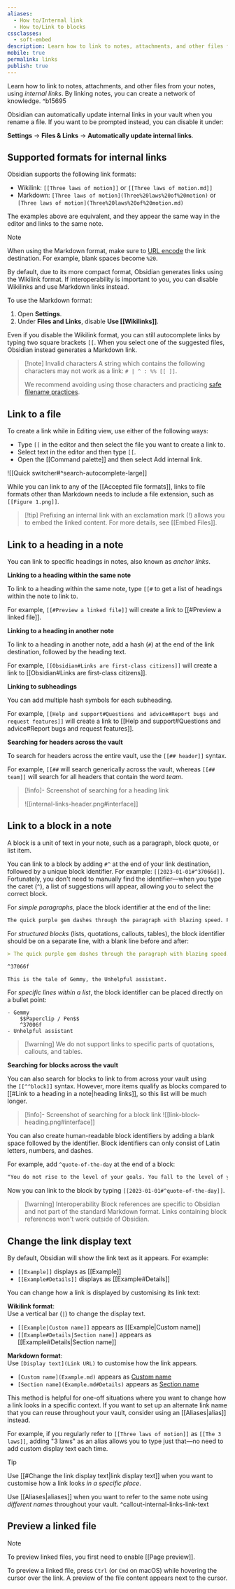 ```yaml
---
aliases:
  - How to/Internal link
  - How to/Link to blocks
cssclasses:
  - soft-embed
description: Learn how to link to notes, attachments, and other files from your notes, using internal links.
mobile: true
permalink: links
publish: true
---
```


Learn how to link to notes, attachments, and other files from your notes, using _internal links_. By linking notes, you can create a network of knowledge. ^b15695

Obsidian can automatically update internal links in your vault when you rename a file. If you want to be prompted instead, you can disable it under: 

**Settings** → **Files & Links** → **Automatically update internal links**.

## Supported formats for internal links

Obsidian supports the following link formats:

- Wikilink: `[[Three laws of motion]]` or `[[Three laws of motion.md]]`
- Markdown: `[Three laws of motion](Three%20laws%20of%20motion)` or `[Three laws of motion](Three%20laws%20of%20motion.md)`

The examples above are equivalent, and they appear the same way in the editor and links to the same note.

> [!note]
> When using the Markdown format, make sure to [URL encode](https://en.wikipedia.org/wiki/Percent-encoding) the link destination. For example, blank spaces become `%20`.

By default, due to its more compact format, Obsidian generates links using the Wikilink format. If interoperability is important to you, you can disable Wikilinks and use Markdown links instead.

To use the Markdown format:

1. Open **Settings**.
2. Under **Files and Links**, disable **Use \[\[Wikilinks\]\]**.

Even if you disable the Wikilink format, you can still autocomplete links by typing two square brackets `[[`. When you select one of the suggested files, Obsidian instead generates a Markdown link.

> [!note] Invalid characters
> A string which contains the following characters may not work as a link: `# | ^ : %% [[ ]]`. 
> 
> We recommend avoiding using those characters and practicing [safe filename practices](https://stackoverflow.com/questions/1976007/what-characters-are-forbidden-in-windows-and-linux-directory-names). 

## Link to a file

To create a link while in Editing view, use either of the following ways:

- Type `[[` in the editor and then select the file you want to create a link to.
- Select text in the editor and then type `[[`.
- Open the [[Command palette]] and then select Add internal link.

![[Quick switcher#^search-autocomplete-large]]

While you can link to any of the [[Accepted file formats]], links to file formats other than Markdown needs to include a file extension, such as `[[Figure 1.png]]`.

> [!tip] Prefixing an internal link with an exclamation mark (!) allows you to embed the linked content. For more details, see [[Embed Files]].

## Link to a heading in a note

You can link to specific headings in notes, also known as _anchor links_.

**Linking to a heading within the same note**

To link to a heading within the same note, type `[[#` to get a list of headings within the note to link to.

For example, `[[#Preview a linked file]]` will create a link to [[#Preview a linked file]].

**Linking to a heading in another note**

To link to a heading in another note, add a hash (`#`) at the end of the link destination, followed by the heading text.

For example, `[[Obsidian#Links are first-class citizens]]` will create a link to [[Obsidian#Links are first-class citizens]].

**Linking to subheadings**

You can add multiple hash symbols for each subheading.

For example, `[[Help and support#Questions and advice#Report bugs and request features]]` will create a link to [[Help and support#Questions and advice#Report bugs and request features]].

**Searching for headers across the vault**

To search for headers across the entire vault, use the `[[## header]]` syntax.

For example, `[[##` will search generically across the vault, whereas `[[## team]]` will search for all headers that contain the word _team_.

> [!info]- Screenshot of searching for a heading link
>
> ![[internal-links-header.png#interface]]

## Link to a block in a note

A block is a unit of text in your note, such as a paragraph, block quote, or list item.

You can link to a block by adding `#^` at the end of your link destination, followed by a unique block identifier. For example: `[[2023-01-01#^37066d]]`. Fortunately, you don't need to manually find the identifier—when you type the caret (`^`), a list of suggestions will appear, allowing you to select the correct block.

For *simple paragraphs*, place the block identifier at the end of the line:

```md
The quick purple gem dashes through the paragraph with blazing speed. Pen in hand and a paperclip in the other, Gemmy works toward her goal of making the world of note-taking a happier place. ^37066d
```

For *structured blocks* (lists, quotations, callouts, tables), the block identifier should be on a separate line, with a blank line before and after:

```md
> The quick purple gem dashes through the paragraph with blazing speed. Pen in hand and a paperclip in the other, Gemmy works toward her goal of making the world of note-taking a happier place.

^37066f

This is the tale of Gemmy, the Unhelpful assistant.  
```

For *specific lines within a list*, the block identifier can be placed directly on a bullet point:

```mathjax
- Gemmy
    $$Paperclip / Pen$$ 
    ^37006f
- Unhelpful assistant
```

> [!warning] We do not support links to specific parts of quotations, callouts, and tables.

**Searching for blocks across the vault**

You can also search for blocks to link to from across your vault using the `[[^^block]]` syntax. However, more items qualify as blocks compared to [[#Link to a heading in a note|heading links]], so this list will be much longer.

> [!info]- Screenshot of searching for a block link 
> ![[link-block-heading.png#interface]]

You can also create human-readable block identifiers by adding a blank space followed by the identifier. Block identifiers can only consist of Latin letters, numbers, and dashes.

For example, add `^quote-of-the-day` at the end of a block:

```md
"You do not rise to the level of your goals. You fall to the level of your systems." by James Clear ^quote-of-the-day
```

Now you can link to the block by typing `[[2023-01-01#^quote-of-the-day]]`.

> [!warning] Interoperability
> Block references are specific to Obsidian and not part of the standard Markdown format. Links containing block references won't work outside of Obsidian.

## Change the link display text

By default, Obsidian will show the link text as it appears. For example:  
- `[[Example]]` displays as [[Example]]  
- `[[Example#Details]]` displays as [[Example#Details]]

You can change how a link is displayed by customising its link text:

**Wikilink format**:  
Use a vertical bar (`|`) to change the display text.

- `[[Example|Custom name]]` appears as [[Example|Custom name]]  
- `[[Example#Details|Section name]]` appears as [[Example#Details|Section name]]

**Markdown format**:  
Use `[Display text](Link URL)` to customise how the link appears.

- `[Custom name](Example.md)` appears as [Custom name](Example.md)  
- `[Section name](Example.md#Details)` appears as [Section name](Example.md#Details)

This method is helpful for one-off situations where you want to change how a link looks in a specific context. If you want to set up an alternate link name that you can reuse throughout your vault, consider using an [[Aliases|alias]] instead. 

For example, if you regularly refer to `[[Three laws of motion]]` as `[[The 3 laws]]`, adding "3 laws" as an alias allows you to type just that—no need to add custom display text each time.

> [!tip]
> Use [[#Change the link display text|link display text]] when you want to customise how a link looks *in a specific place*.  
> 
> Use [[Aliases|aliases]] when you want to refer to the same note using *different names* throughout your vault.
^callout-internal-links-link-text

## Preview a linked file

> [!note]
> To preview linked files, you first need to enable [[Page preview]].

To preview a linked file, press `Ctrl` (or `Cmd` on macOS) while hovering the cursor over the link. A preview of the file content appears next to the cursor.
